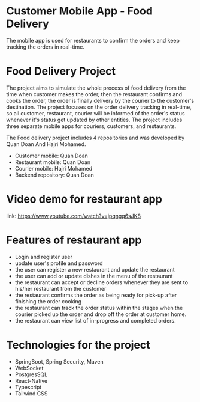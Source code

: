 # Customer Mobile App - Food Delivery
The mobile app is used for restaurants to confirm the orders and keep tracking the orders in real-time.

# Food Delivery Project
The project aims to simulate the whole process of food delivery from the time when customer makes the order, then the restaurant confirms and cooks the order, the order is finally delivery by the courier to the customer's destination. The project focuses on the order delivery tracking in real-time, so all customer, restaurant, courier will be informed of the order's status whenever it's status get updated by other entities. The project includes three separate mobile apps for couriers, customers, and restaurants.  

The Food delivery project includes 4 repositories and was developed by Quan Doan And Hajri Mohamed.
- Customer mobile: Quan Doan 
- Restaurant mobile: Quan Doan
- Courier mobile: Hajri Mohamed
- Backend repository: Quan Doan

# Video demo for restaurant app
link: https://www.youtube.com/watch?v=jpqngq6sJK8

# Features of restaurant app
- Login and register user
- update user's profile and password
- the user can register a new restaurant and update the restaurant
- the user can add or update dishes in the menu of the restaurant
- the restaurant can accept or decline orders whenever they are sent to his/her restaurant from the customer
- the restaurant confirms the order as being ready for pick-up after finishing the order cooking
- the restaurant can track the order status within the stages when the courier picked up the order and drop off the order at customer home.
- the restaurant can view list of in-progress and completed orders.

# Technologies for the project
- SpringBoot, Spring Security, Maven
- WebSocket
- PostgresSQL
- React-Native
- Typescript
- Tailwind CSS
